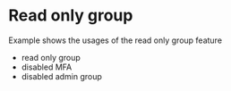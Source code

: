 # Read only group
Example shows the usages of the read only group feature
- read only group
- disabled MFA
- disabled admin group
